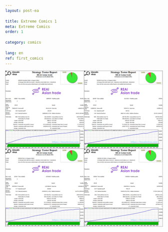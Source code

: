 ```yaml
---
layout: post-ea

title: Extreme Comics 1
meta: Extreme Comics
order: 1

category: comics

lang: en
ref: first_comics
---
```


<a data-fancybox="gallery" href="/img/ea/en/SGD_block.png"><img src="/img/ea/en/SGD_block.png" alt=""></a>

